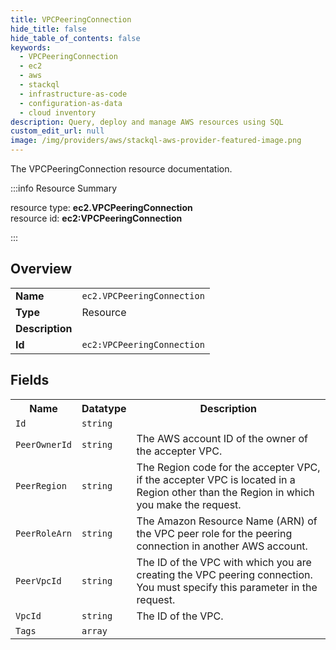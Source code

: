 ```yaml
---
title: VPCPeeringConnection
hide_title: false
hide_table_of_contents: false
keywords:
  - VPCPeeringConnection
  - ec2
  - aws
  - stackql
  - infrastructure-as-code
  - configuration-as-data
  - cloud inventory
description: Query, deploy and manage AWS resources using SQL
custom_edit_url: null
image: /img/providers/aws/stackql-aws-provider-featured-image.png
---
```

The VPCPeeringConnection resource documentation.

:::info Resource Summary

<div class="row">
<div class="providerDocColumn">
<span>resource type:&nbsp;<b>ec2.VPCPeeringConnection</b></span><br />
<span>resource id:&nbsp;<b>ec2:VPCPeeringConnection</b></span><br />
</div>
</div>

:::

## Overview
<table><tbody>
<tr><td><b>Name</b></td><td><code>ec2.VPCPeeringConnection</code></td></tr>
<tr><td><b>Type</b></td><td>Resource</td></tr>
<tr><td><b>Description</b></td><td></td></tr>
<tr><td><b>Id</b></td><td><code>ec2:VPCPeeringConnection</code></td></tr>
</tbody></table>

## Fields
<table><tbody>
<tr><th>Name</th><th>Datatype</th><th>Description</th></tr>
<tr><td><code>Id</code></td><td><code>string</code></td><td></td></tr><tr><td><code>PeerOwnerId</code></td><td><code>string</code></td><td>The AWS account ID of the owner of the accepter VPC.</td></tr><tr><td><code>PeerRegion</code></td><td><code>string</code></td><td>The Region code for the accepter VPC, if the accepter VPC is located in a Region other than the Region in which you make the request.</td></tr><tr><td><code>PeerRoleArn</code></td><td><code>string</code></td><td>The Amazon Resource Name (ARN) of the VPC peer role for the peering connection in another AWS account.</td></tr><tr><td><code>PeerVpcId</code></td><td><code>string</code></td><td>The ID of the VPC with which you are creating the VPC peering connection. You must specify this parameter in the request.</td></tr><tr><td><code>VpcId</code></td><td><code>string</code></td><td>The ID of the VPC.</td></tr><tr><td><code>Tags</code></td><td><code>array</code></td><td></td></tr>
</tbody></table>